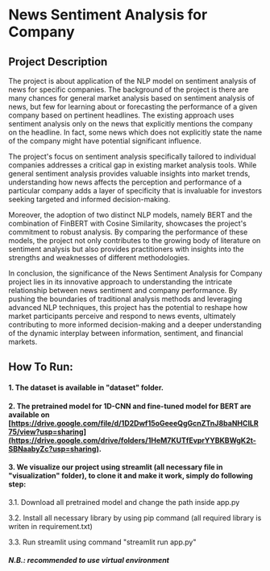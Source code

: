 # News Sentiment Analysis for Company


## Project Description 

The project is about application of the NLP model on sentiment analysis of news for specific companies. The  background of the project is there are many chances for general market analysis based on sentiment analysis of news, but few for learning about or forecasting the performance of a given company based on pertinent headlines. The existing approach uses sentiment analysis only on the news that explicitly mentions the company on the headline. In fact, some news which does not explicitly state the name of the company might have potential significant influence. 

The project's focus on sentiment analysis specifically tailored to individual companies addresses a critical gap in existing market analysis tools. While general sentiment analysis provides valuable insights into market trends, understanding how news affects the perception and performance of a particular company adds a layer of specificity that is invaluable for investors seeking targeted and informed decision-making.

Moreover, the adoption of two distinct NLP models, namely BERT and the combination of FinBERT with Cosine Similarity, showcases the project's commitment to robust analysis. By comparing the performance of these models, the project not only contributes to the growing body of literature on sentiment analysis but also provides practitioners with insights into the strengths and weaknesses of different methodologies.

In conclusion, the significance of the News Sentiment Analysis for Company project lies in its innovative approach to understanding the intricate relationship between news sentiment and company performance. By pushing the boundaries of traditional analysis methods and leveraging advanced NLP techniques, this project has the potential to reshape how market participants perceive and respond to news events, ultimately contributing to more informed decision-making and a deeper understanding of the dynamic interplay between information, sentiment, and financial markets.

## How To Run:
#### 1. The dataset is available in "dataset" folder.
#### 2. The pretrained model for 1D-CNN and fine-tuned model for BERT are available on [https://drive.google.com/file/d/1D2Dwf15oGeeeQgGcnZTnJ8baNHCILR75/view?usp=sharing](https://drive.google.com/drive/folders/1HeM7KUTfEvprYYBKBWgK2t-SBNaabyZc?usp=sharing).
#### 3. We visualize our project using streamlit (all necessary file in "visualization" folder), to clone it and make it work, simply do following step:
 3.1. Download all pretrained model and change the path inside app.py
 
 3.2. Install all necessary library by using pip command (all required library is writen in requirement.txt)
 
 3.3. Run streamlit using command "streamlit run app.py"
 
 ##### N.B.: recommended to use virtual environment
